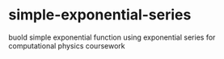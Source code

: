 # simple-exponential-series
buold simple exponential function using exponential series for computational physics coursework
